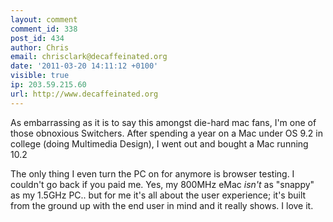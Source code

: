 ```yaml
---
layout: comment
comment_id: 338
post_id: 434
author: Chris
email: chrisclark@decaffeinated.org
date: '2011-03-20 14:11:12 +0100'
visible: true
ip: 203.59.215.60
url: http://www.decaffeinated.org
---
```

As embarrassing as it is to say this amongst die-hard mac fans, I'm one of those obnoxious Switchers. After spending a year on a Mac under OS 9.2 in college (doing Multimedia Design), I went out and bought a Mac running 10.2



The only thing I even turn the PC on for anymore is browser testing. I couldn't go back if you paid me. Yes, my 800MHz eMac *isn't* as "snappy" as my 1.5GHz PC.. but for me it's all about the user experience; it's built from the ground up with the end user in mind and it really shows. I love it.
